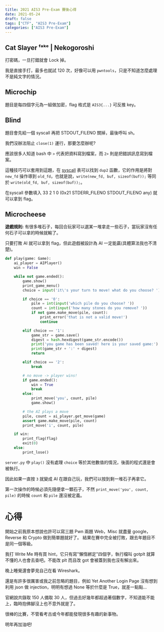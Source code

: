 ```yaml
---
title: 2021 AIS3 Pre-Exam 賽後心得
date: 2021-05-24
draft: false
tags: ["CTF", "AIS3 Pre-Exam"]
categories: ["AIS3 Pre-Exam"]
---
```


## Cat Slayer ᶠᵃᵏᵉ | Nekogoroshi
打密碼，一旦打錯就會 Lock 掉。

我是直接手打，最多也就試 120 次，好像可以用 `pwntools`，只是不知道怎麼處理不是純文字的情況。

## Microchip
題目是每四個字元為一組做加密，flag 格式是 `AIS3{...}` 可反推 key。

## Blind
題目會先給一個 syscall 再把 STDOUT_FILENO 關掉，最後呼叫 sh。

我們沒辦法阻止 `close(1)` 運行，那要怎麼辦呢?

應該很多人知道 bash 中 `>` 代表把資料寫到檔案，而 `2>` 則是把錯誤訊息寫到檔案。

這種技巧可以套用到這題，在 [syscall](https://w3challs.com/syscalls/?arch=x86_64) 表可以找到 `dup2` 函數，它的作用是將對 `new_fd` 操作導到 `old_fd`，也就是說，`write(new_fd, buf, sizeof(buf));` 等同於 `write(old_fd, buf, sizeof(buf));`。

在syscall 參數填入 33 2 1 0 (0x21 STDERR_FILENO STDOUT_FILENO any) 就可以拿到 flag。

## Microcheese
**遊戲規則:**
有很多堆石子，每回合玩家可以選某一堆拿走一些石子，當玩家沒有任何石子可以拿的時候就輸了。

只要打敗 AI 就可以拿到 flag，但此遊戲被設計為 AI 一定能贏(具體算法我也不清楚)。

```python
def play(game: Game):
    ai_player = AIPlayer()
    win = False

    while not game.ended():
        game.show()
        print_game_menu()
        choice = input('it\'s your turn to move! what do you choose? ').strip()

        if choice == '0':
            pile = int(input('which pile do you choose? '))
            count = int(input('how many stones do you remove? '))
            if not game.make_move(pile, count):
                print_error('that is not a valid move!')
                continue

        elif choice == '1':
            game_str = game.save()
            digest = hash.hexdigest(game_str.encode())
            print('you game has been saved! here is your saved game:')
            print(game_str + ':' + digest)
            return

        elif choice == '2':
            break

        # no move -> player wins!
        if game.ended():
            win = True
            break
        else:
            print_move('you', count, pile)
            game.show()

        # the AI plays a move
        pile, count = ai_player.get_move(game)
        assert game.make_move(pile, count)
        print_move('i', count, pile)

    if win:
        print_flag(flag)
        exit(0)
    else:
        print_lose()
```
`server.py` 中 `play()` 沒有處理 `choice` 等於其他數值的情況，後面的程式還是會被執行。

因此如果一直按 `3` 就變成 AI 在跟自己玩，我們可以按到剩一堆石子再拿它。

第一次操作的時候必須先隨便拿一顆石子，不然 `print_move('you', count, pile)` 的時候 `count` 和 `pile` 還沒被定義。

# 心得
開始之前我原本想說也許可以寫三題 Pwn 兩題 Web，Misc 就盡量 google，Reverse 和 Crypto 做到簡單題就好了。
結果在賽中完全被打敗，跟去年題目不是同一個等級。

我打 Write Me 時有買 hint，它只有寫"懶惰綁定"四個字，執行檔叫 gotplt 就算不懂的人也會去查吧。不能改 plt 而且改 got 會被蓋到我也沒有解出來。

晚上睡覺還會夢見自己在看 Wireshark。

還是有許多很厲害或我之前忽略的題目，例如 Yet Another Login Page 沒有想到利用 json 做 injection，明明有想過 None 等於什麼是 True，就差一點點...

官網說共錄取 150 人備取 30 人，但過去好幾年都超過著個數字，不知道能不能上，臨時抱佛腳沒上也不意外就是了。

很棒的比賽，不管看考古或今年都能發現很多有趣的新事物。

明年再加油吧!
